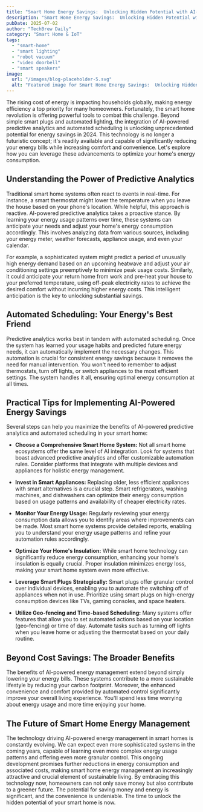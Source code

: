 ```yaml
---
title: "Smart Home Energy Savings:  Unlocking Hidden Potential with AI-Powered Predictive Analytics & Automated Scheduling for 2024"
description: "Smart Home Energy Savings:  Unlocking Hidden Potential with AI-Powered Predictive Analytics & Automated Scheduling for 2024"
pubDate: 2025-07-02
author: "TechBrew Daily"
category: "Smart Home & IoT"
tags:
  - "smart-home"
  - "smart lighting"
  - "robot vacuum"
  - "video doorbell"
  - "smart speakers"
image:
  url: "/images/blog-placeholder-5.svg"
  alt: "Featured image for Smart Home Energy Savings:  Unlocking Hidden Potential with AI-Powered Predictive Analytics & Automated Scheduling for 2024"
---
```


The rising cost of energy is impacting households globally, making energy efficiency a top priority for many homeowners.  Fortunately, the smart home revolution is offering powerful tools to combat this challenge.  Beyond simple smart plugs and automated lighting, the integration of AI-powered predictive analytics and automated scheduling is unlocking unprecedented potential for energy savings in 2024.  This technology is no longer a futuristic concept; it's readily available and capable of significantly reducing your energy bills while increasing comfort and convenience.  Let's explore how you can leverage these advancements to optimize your home's energy consumption.


## Understanding the Power of Predictive Analytics

Traditional smart home systems often react to events in real-time.  For instance, a smart thermostat might lower the temperature when you leave the house based on your phone's location.  While helpful, this approach is reactive. AI-powered predictive analytics takes a proactive stance.  By learning your energy usage patterns over time, these systems can anticipate your needs and adjust your home's energy consumption accordingly.  This involves analyzing data from various sources, including your energy meter, weather forecasts, appliance usage, and even your calendar.

For example, a sophisticated system might predict a period of unusually high energy demand based on an upcoming heatwave and adjust your air conditioning settings preemptively to minimize peak usage costs. Similarly, it could anticipate your return home from work and pre-heat your house to your preferred temperature, using off-peak electricity rates to achieve the desired comfort without incurring higher energy costs. This intelligent anticipation is the key to unlocking substantial savings.


## Automated Scheduling: Your Energy's Best Friend

Predictive analytics works best in tandem with automated scheduling.  Once the system has learned your usage habits and predicted future energy needs, it can automatically implement the necessary changes.  This automation is crucial for consistent energy savings because it removes the need for manual intervention. You won't need to remember to adjust thermostats, turn off lights, or switch appliances to the most efficient settings.  The system handles it all, ensuring optimal energy consumption at all times.


## Practical Tips for Implementing AI-Powered Energy Savings

Several steps can help you maximize the benefits of AI-powered predictive analytics and automated scheduling in your smart home:

* **Choose a Comprehensive Smart Home System:** Not all smart home ecosystems offer the same level of AI integration. Look for systems that boast advanced predictive analytics and offer customizable automation rules.  Consider platforms that integrate with multiple devices and appliances for holistic energy management.

* **Invest in Smart Appliances:**  Replacing older, less efficient appliances with smart alternatives is a crucial step.  Smart refrigerators, washing machines, and dishwashers can optimize their energy consumption based on usage patterns and availability of cheaper electricity rates.

* **Monitor Your Energy Usage:** Regularly reviewing your energy consumption data allows you to identify areas where improvements can be made. Most smart home systems provide detailed reports, enabling you to understand your energy usage patterns and refine your automation rules accordingly.

* **Optimize Your Home's Insulation:** While smart home technology can significantly reduce energy consumption, enhancing your home's insulation is equally crucial.  Proper insulation minimizes energy loss, making your smart home system even more effective.

* **Leverage Smart Plugs Strategically:** Smart plugs offer granular control over individual devices, enabling you to automate the switching off of appliances when not in use.  Prioritize using smart plugs on high-energy consumption devices like TVs, gaming consoles, and space heaters.

* **Utilize Geo-fencing and Time-based Scheduling:** Many systems offer features that allow you to set automated actions based on your location (geo-fencing) or time of day.  Automate tasks such as turning off lights when you leave home or adjusting the thermostat based on your daily routine.


## Beyond Cost Savings: The Broader Benefits

The benefits of AI-powered energy management extend beyond simply lowering your energy bills.  These systems contribute to a more sustainable lifestyle by reducing your carbon footprint. Moreover, the enhanced convenience and comfort provided by automated control significantly improve your overall living experience. You'll spend less time worrying about energy usage and more time enjoying your home.


## The Future of Smart Home Energy Management

The technology driving AI-powered energy management in smart homes is constantly evolving.  We can expect even more sophisticated systems in the coming years, capable of learning even more complex energy usage patterns and offering even more granular control. This ongoing development promises further reductions in energy consumption and associated costs, making smart home energy management an increasingly attractive and crucial element of sustainable living.  By embracing this technology now, homeowners can not only save money but also contribute to a greener future.  The potential for saving money and energy is significant, and the convenience is undeniable. The time to unlock the hidden potential of your smart home is now.